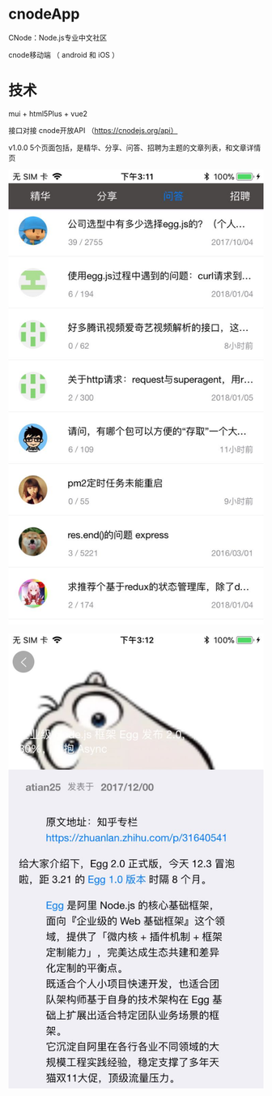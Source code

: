 # cnodeApp

CNode：Node.js专业中文社区

cnode移动端 （ android 和 iOS ）

# 技术

mui + html5Plus + vue2

接口对接 cnode开放API  （https://cnodejs.org/api）

v1.0.0
5个页面包括，是精华、分享、问答、招聘为主题的文章列表，和文章详情页



![列表页面](https://github.com/ITch8/cnodeApp/blob/master/net_img/1.jpg)

![详情页面](https://github.com/ITch8/cnodeApp/blob/master/net_img/2.jpg)
